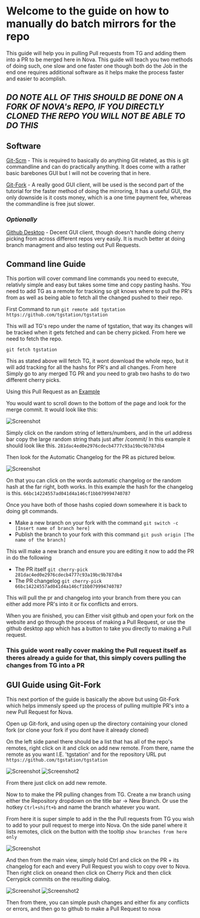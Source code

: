 # Welcome to the guide on how to manually do batch mirrors for the repo

This guide will help you in pulling Pull requests from TG and adding them into a PR to be merged here in Nova. This guide will teach you two methods of doing such, one slow and one faster one though both do the Job in the end one requires additional software as it helps make the process faster and easier to acomplish.

## *DO NOTE ALL OF THIS SHOULD BE DONE ON A FORK OF NOVA's REPO, IF YOU DIRECTLY CLONED THE REPO YOU WILL NOT BE ABLE TO DO THIS*

## Software

[Git-Scm](https://git-scm.com/) - This is required to basically do anything Git related, as this is git commandline and can do practically anything. It does come with a rather basic barebones GUI but I will not be covering that in here.

[Git-Fork](https://git-fork.com/) - A really good GUI client, will be used is the second part of the tutorial for the faster method of doing the mirroring, It has a useful GUI, the only downside is it costs money, which is a one time payment fee, whereas the commandline is free jsut slower.

### *Optionally*

[Github Desktop](https://desktop.github.com/download/) - Decent GUI client, though doesn't handle doing cherry picking from across different repos very easily. It is much better at doing branch managment and also testing out Pull Requests.

## Command line Guide

This portion will cover command line commands you need to execute, relativly simple and easy but takes some time and copy pasting hashs. You need to add TG as a remote for tracking so git knows where to pull the PR's from as well as being able to fetch all the changed pushed to their repo.

First Command to run
`git remote add tgstation https://github.com/tgstation/tgstation`

This will ad TG's repo under the name of tgstation, that way its changes will be tracked when it gets fetched and can be cherry picked. From here we need to fetch the repo.

`git fetch tgstation`

This as stated above will fetch TG, it wont download the whole repo, but it will add tracking for all the hashs for PR's and all changes.
From here Simply go to any merged TG PR and you need to grab two hashs to do two different cherry picks.

Using this Pull Request as an [Example](https://github.com/tgstation/tgstation/pull/85448)

You would want to scroll down to the bottom of the page and look for the merge commit. It would look like this:

![Screenshot](http://files.byondhome.com/SomeRandomOwl/firefox_mkROS7ApgD.png)

Simply click on the random string of letters/numbers, and in the url address bar copy the large random string thats just after /commit/
In this example it should look like this. `281dac4ed0e2976cdecb4777c93a19bc9b787db4`

Then look for the Automatic Changelog for the PR as pictured below.

![Screenshot](http://files.byondhome.com/SomeRandomOwl/firefox_OfwBeopgiw.png)

On that you can click on the words automatic changelog or the random hash at the far right, both works.
In this example the hash for the changelog is this. `66bc14224557ad041d4a146cf1bb079994740787`

Once you have both of those hashs copied down somewhere it is back to doing git commands.

* Make a new branch on your fork with the command `git switch -c [Insert name of branch here]`
* Publish the branch to your fork with this command `git push origin [The name of the branch]`

This will make a new branch and ensure you are editing it now to add the PR in do the following

* The PR itself `git cherry-pick 281dac4ed0e2976cdecb4777c93a19bc9b787db4`
* The PR changelog `git cherry-pick 66bc14224557ad041d4a146cf1bb079994740787`

This will pull the pr and changelog into your branch from there you can either add more PR's into it or fix conflicts and errors.

When you are finished, you can Either visit github and open your fork on the website and go through the process of making a Pull Request, or use the github desktop app which has a button to take you directly to making a Pull request.

### This guide wont really cover making the Pull request itself as theres already a guide for that, this simply covers pulling the changes from TG into a PR

## GUI Guide using Git-Fork

This next portion of the guide is basically the above but using Git-Fork which helps immensly speed up the process of pulling multiple PR's into a new Pull Request for Nova.

Open up Git-fork, and using open up the directory containing your cloned fork (or clone your fork if you dont have it already cloned)

On the left side panel there should be a list that has all of the repo's remotes, right click on it and click on add new remote.
From there, name the remote as you want I.E. 'tgstation' and for the repository URL put `https://github.com/tgstation/tgstation`

![Screenshot](http://files.byondhome.com/SomeRandomOwl/Fork_oqKYvSerNP.png)
![Screenshot2](http://files.byondhome.com/SomeRandomOwl/Fork_F2LtlwBlFA.png)

From there just click on add new remote.

Now to to make the PR pulling changes from TG.
Create a nw branch using either the Repository dropdown on the title bar -> New Branch. Or use the hotkey `Ctrl+shift+b` and name the branch whatever you want.

From here it is super simple to add in the the Pull requests from TG you wish to add to your pull request to merge into Nova.
On the side panel where it lists remotes, click on the button with the tooltip `show branches from here only`

![Screenshot](http://files.byondhome.com/SomeRandomOwl/Fork_8L4ULsFpcP.png)

And then from the main view, simply hold Ctrl and click on the PR + its changelog for each and every Pull Request you wish to copy over to Nova. Then right click on oneand then click on Cherry Pick and then click Cerrypick commits on the resulting dialog.

![Screenshot](http://files.byondhome.com/SomeRandomOwl/Fork_ElARfHdxH1.png)
![Screenshot2](http://files.byondhome.com/SomeRandomOwl/Fork_08HRCEw9cF.png)

Then from there, you can simple push changes and either fix any conflicts or errors, and then go to github to make a Pull Request to nova
